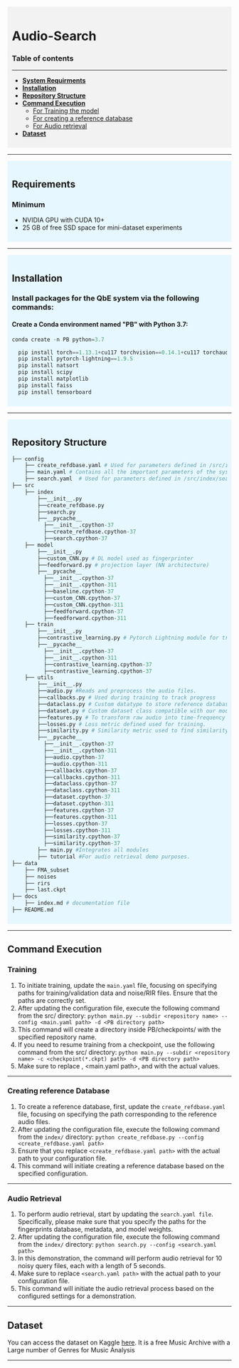 <div style="background-color: #f2f2f2; padding: 10px;">

  # Audio-Search

### Table of contents 
----------------------------------------------------------------------
* [**System Requirments**](#requirements)
* [**Installation**](#installation)
* [**Repository Structure**](#repository-structure)
* [**Command Execution**](#command-execution)
    * [For Training the model](#training)
    * [For creating a reference database](#creating-reference-database)
    * [For Audio retrieval](#audio-retrieval)
* [**Dataset**](#dataset)
</div>

---------------------------------------------------------------------------------------------------------------------------
<div style="background-color: #e6f7ff; padding: 10px;">

## Requirements
### Minimum
* NVIDIA GPU with CUDA 10+
* 25 GB of free SSD space for mini-dataset experiments
</div>


--------------------------------------------------------------------------------------------------------------------------
<div style="background-color: #e6f7ff; padding: 10px;">

## Installation
### Install packages for the QbE system via the following commands:
#### Create a Conda environment named "PB" with Python 3.7:
   ```python
   conda create -n PB python=3.7
```
 ```python
   pip install torch==1.13.1+cu117 torchvision==0.14.1+cu117 torchaudio==0.13.1 --extra-index-url https://download.pytorch.org/whl/cu117
   pip install pytorch-lightning==1.9.5
   pip install natsort
   pip install scipy
   pip install matplotlib 
   pip install faiss
   pip install tensorboard
  ```
</div>

------------------------------------------------------------------------------------------------------------------------------------
<div style="background-color: #e6f7ff; padding: 10px;">

## Repository Structure

```python
├── config
    ├── create_refdbase.yaml # Used for parameters defined in /src/index/create_refdbase.
    ├── main.yaml # Contains all the important parameters of the system and is used for parameters defined in main.py. 
    ├── search.yaml  # Used for parameters defined in /src/index/search.py.
├── src
    ├── index
        ├──__init__.py
        ├──create_refdbase.py
        ├──search.py
        ├──__pycache__
          ├──__init__.cpython-37
          ├──create_refdbase.cpython-37
          ├──search.cpython-37
    ├── model
        ├──__init__.py
        ├──custom_CNN.py # DL model used as fingerprinter
        ├──feedforward.py # projection layer (NN architecture)
        ├──__pycache__
          ├──__init__.cpython-37
          ├──__init__.cpython-311
          ├──baseline.cpython-37
          ├──custom_CNN.cpython-37
          ├──custom_CNN.cpython-311
          ├──feedforward.cpython-37
          ├──feedforward.cpython-311
    ├── train
        ├──__init__.py
        ├──contrastive_learning.py # Pytorch Lightning module for training the model.
        ├──__pycache__
          ├──__init__.cpython-37
          ├──__init__.cpython-311
          ├──contrastive_learning.cpython-37
          ├──contrastive_learning.cpython-37
    ├── utils
        ├──__init__.py
        ├──audio.py #Reads and preprocess the audio files.
        ├──callbacks.py # Used during training to track progress
        ├──dataclass.py # Custom datatype to store reference database. Helps in fast appending to numpy array.
        ├──dataset.py # Custom dataset class compatible with our model training.
        ├──features.py # To transform raw audio into time-frequency representation.
        ├──losses.py # Loss metric defined used for training.
        ├──similarity.py # Similarity metric used to find similarity between embeddings during training.
        ├──__pycache__
          ├──__init__.cpython-37
          ├──__init__.cpython-311
          ├──audio.cpython-37
          ├──audio.cpython-311
          ├──callbacks.cpython-37
          ├──callbacks.cpython-311
          ├──dataclass.cpython-37
          ├──dataclass.cpython-311
          ├──dataset.cpython-37
          ├──dataset.cpython-311
          ├──features.cpython-37
          ├──features.cpython-311
          ├──losses.cpython-37
          ├──losses.cpython-311
          ├──similarity.cpython-37
          ├──similarity.cpython-37
        ├── main.py #Integrates all modules
        ├── tutorial #For audio retrieval demo purposes.
├── data
    ├── FMA_subset
    ├── noises
    ├── rirs
    ├── last.ckpt
├── docs
    ├── index.md # documentation file
├── README.md
```
</div>


--------------------------------------------------------------------------------------------
## Command Execution 
### Training
1. To initiate training, update the `main.yaml` file, focusing on specifying paths for training/validation data and noise/RIR files. Ensure that the paths are correctly set.
2. After updating the configuration file, execute the following command from the src/ directory: `python main.py --subdir <repository name> --config <main.yaml
   path> -d <PB directory path>`
3. This command will create a directory inside PB/checkpoints/ with the specified repository name.
4. If you need to resume training from a checkpoint, use the following command from the src/ directory: `python main.py --subdir <repository name> -c <checkpoint(*.ckpt)
   path> -d <PB directory path>`
5. Make sure to replace <repository name>, <main.yaml path>, and <PB directory path> with the actual values. 
---------------------------------------------------------------------------------------------------------------------
### Creating reference Database
1. To create a reference database, first, update the `create_refdbase.yaml` file, focusing on specifying the path corresponding to the reference audio files.
2. After updating the configuration file, execute the following command from the `index/` directory: `python create_refdbase.py --config <create_refdbase.yaml path>`
3. Ensure that you replace `<create_refdbase.yaml path>` with the actual path to your configuration file.
4. This command will initiate creating a reference database based on the specified configuration.
--------------------------------------------------------------------------------------------------------------------
### Audio Retrieval
1. To perform audio retrieval, start by updating the `search.yaml file`. Specifically, please make sure that you specify the paths for the fingerprints database, metadata, and model weights.
2. After updating the configuration file, execute the following command from the `index/` directory: `python search.py --config <search.yaml path>`
3. In this demonstration, the command will perform audio retrieval for 10 noisy query files, each with a length of 5 seconds.
4. Make sure to replace `<search.yaml path>` with the actual path to your configuration file.
5. This command will initiate the audio retrieval process based on the configured settings for a demonstration.
   
------------------------------------------------------------------------------------------------------------------------------
## Dataset
You can access the dataset on Kaggle [here](https://www.kaggle.com/datasets/imsparsh/fma-free-music-archive-small-medium?select=fma_medium).
It is a free Music Archive with a Large number of Genres for Music Analysis

-----------------------------------------------------------------------------------------------------------------------------------------------------------
